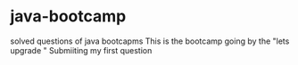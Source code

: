 # java-bootcamp
solved questions of java bootcapms 
This is the bootcamp going by the "lets upgrade "
Submiiting my first question

